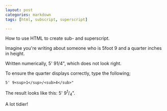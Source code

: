 ```yaml
---
layout: post
categories: markdown
tags: [html, subscript, superscript]

---
```

How to use HTML to create sub- and superscript.

<!--more-->

Imagine you're writing about someone who is 5foot 9 and a quarter inches in height.

Written numerically, 5' 91/4", which does not look right.

To ensure the quarter displays correctly, type the following;

```
5' 9<sup>1</sup>/<sub>4</sub>"
```

The result looks like this: 5' 9<sup>1</sup>/<sub>4</sub>".

A lot tidier!
